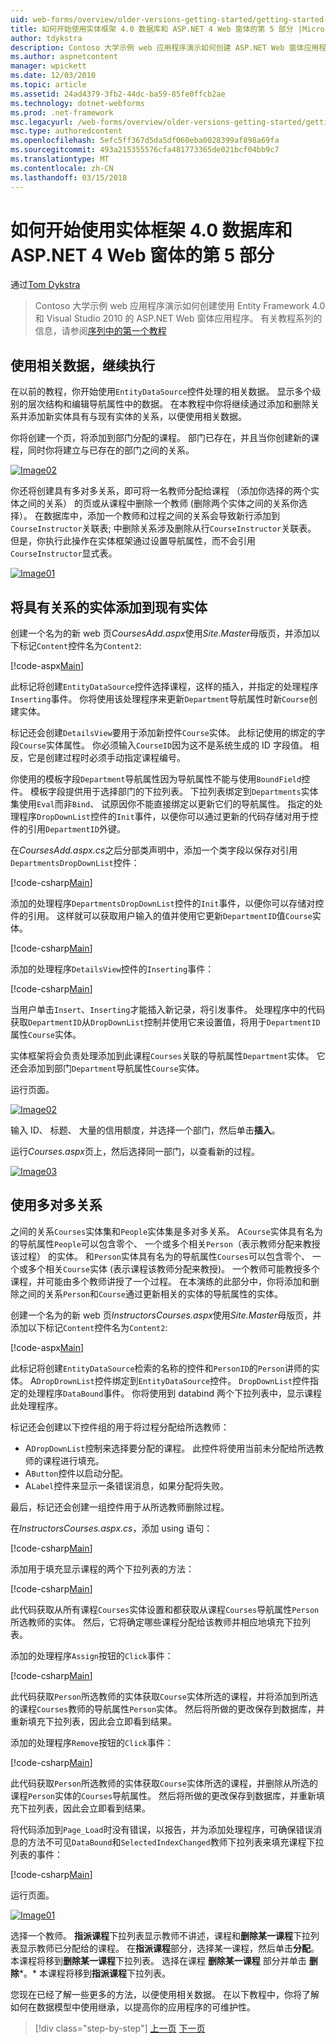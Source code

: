 ```yaml
---
uid: web-forms/overview/older-versions-getting-started/getting-started-with-ef/the-entity-framework-and-aspnet-getting-started-part-5
title: 如何开始使用实体框架 4.0 数据库和 ASP.NET 4 Web 窗体的第 5 部分 |Microsoft 文档
author: tdykstra
description: Contoso 大学示例 web 应用程序演示如何创建 ASP.NET Web 窗体应用程序使用实体框架。 该示例应用程序...
ms.author: aspnetcontent
manager: wpickett
ms.date: 12/03/2010
ms.topic: article
ms.assetid: 24ad4379-3fb2-44dc-ba59-85fe0ffcb2ae
ms.technology: dotnet-webforms
ms.prod: .net-framework
msc.legacyurl: /web-forms/overview/older-versions-getting-started/getting-started-with-ef/the-entity-framework-and-aspnet-getting-started-part-5
msc.type: authoredcontent
ms.openlocfilehash: 5efc5ff367d5da5df060eba0028399af898a69fa
ms.sourcegitcommit: 493a215355576cfa481773365de021bcf04bb9c7
ms.translationtype: MT
ms.contentlocale: zh-CN
ms.lasthandoff: 03/15/2018
---
```

<a name="getting-started-with-entity-framework-40-database-first-and-aspnet-4-web-forms---part-5"></a>如何开始使用实体框架 4.0 数据库和 ASP.NET 4 Web 窗体的第 5 部分
====================
通过[Tom Dykstra](https://github.com/tdykstra)

> Contoso 大学示例 web 应用程序演示如何创建使用 Entity Framework 4.0 和 Visual Studio 2010 的 ASP.NET Web 窗体应用程序。 有关教程系列的信息，请参阅[序列中的第一个教程](the-entity-framework-and-aspnet-getting-started-part-1.md)


## <a name="working-with-related-data-continued"></a>使用相关数据，继续执行

在以前的教程，你开始使用`EntityDataSource`控件处理的相关数据。 显示多个级别的层次结构和编辑导航属性中的数据。 在本教程中你将继续通过添加和删除关系并添加新实体具有与现有实体的关系，以便使用相关数据。

你将创建一个页，将添加到部门分配的课程。 部门已存在，并且当你创建新的课程，同时你将建立与已存在的部门之间的关系。

[![Image02](the-entity-framework-and-aspnet-getting-started-part-5/_static/image2.png)](the-entity-framework-and-aspnet-getting-started-part-5/_static/image1.png)

你还将创建具有多对多关系，即可将一名教师分配给课程 （添加你选择的两个实体之间的关系） 的页或从课程中删除一个教师 (删除两个实体之间的关系你选择）。 在数据库中，添加一个教师和过程之间的关系会导致新行添加到`CourseInstructor`关联表; 中删除关系涉及删除从行`CourseInstructor`关联表。 但是，你执行此操作在实体框架通过设置导航属性，而不会引用`CourseInstructor`显式表。

[![Image01](the-entity-framework-and-aspnet-getting-started-part-5/_static/image4.png)](the-entity-framework-and-aspnet-getting-started-part-5/_static/image3.png)

## <a name="adding-an-entity-with-a-relationship-to-an-existing-entity"></a>将具有关系的实体添加到现有实体

创建一个名为的新 web 页*CoursesAdd.aspx*使用*Site.Master*母版页，并添加以下标记`Content`控件名为`Content2`:

[!code-aspx[Main](the-entity-framework-and-aspnet-getting-started-part-5/samples/sample1.aspx)]

此标记将创建`EntityDataSource`控件选择课程，这样的插入，并指定的处理程序`Inserting`事件。 你将使用该处理程序来更新`Department`导航属性时新`Course`创建实体。

标记还会创建`DetailsView`要用于添加新控件`Course`实体。 此标记使用的绑定的字段`Course`实体属性。 你必须输入`CourseID`因为这不是系统生成的 ID 字段值。 相反，它是创建过程时必须手动指定课程编号。

你使用的模板字段`Department`导航属性因为导航属性不能与使用`BoundField`控件。 模板字段提供用于选择部门的下拉列表。 下拉列表绑定到`Departments`实体集使用`Eval`而非`Bind`、 试原因你不能直接绑定以更新它们的导航属性。 指定的处理程序`DropDownList`控件的`Init`事件，以便你可以通过更新的代码存储对用于控件的引用`DepartmentID`外键。

在*CoursesAdd.aspx.cs*之后分部类声明中，添加一个类字段以保存对引用`DepartmentsDropDownList`控件：

[!code-csharp[Main](the-entity-framework-and-aspnet-getting-started-part-5/samples/sample2.cs)]

添加的处理程序`DepartmentsDropDownList`控件的`Init`事件，以便你可以存储对控件的引用。 这样就可以获取用户输入的值并使用它更新`DepartmentID`值`Course`实体。

[!code-csharp[Main](the-entity-framework-and-aspnet-getting-started-part-5/samples/sample3.cs)]

添加的处理程序`DetailsView`控件的`Inserting`事件：

[!code-csharp[Main](the-entity-framework-and-aspnet-getting-started-part-5/samples/sample4.cs)]

当用户单击`Insert`、`Inserting`才能插入新记录，将引发事件。 处理程序中的代码获取`DepartmentID`从`DropDownList`控制并使用它来设置值，将用于`DepartmentID`属性`Course`实体。

实体框架将会负责处理添加到此课程`Courses`关联的导航属性`Department`实体。 它还会添加到部门`Department`导航属性`Course`实体。

运行页面。

[![Image02](the-entity-framework-and-aspnet-getting-started-part-5/_static/image6.png)](the-entity-framework-and-aspnet-getting-started-part-5/_static/image5.png)

输入 ID、 标题、 大量的信用额度，并选择一个部门，然后单击**插入**。

运行*Courses.aspx*页上，然后选择同一部门，以查看新的过程。

[![Image03](the-entity-framework-and-aspnet-getting-started-part-5/_static/image8.png)](the-entity-framework-and-aspnet-getting-started-part-5/_static/image7.png)

## <a name="working-with-many-to-many-relationships"></a>使用多对多关系

之间的关系`Courses`实体集和`People`实体集是多对多关系。 A`Course`实体具有名为的导航属性`People`可以包含零个、 一个或多个相关`Person`（表示教师分配来教授该过程） 的实体。 和`Person`实体具有名为的导航属性`Courses`可以包含零个、 一个或多个相关`Course`实体 (表示课程该教师分配来教授)。 一个教师可能教授多个课程，并可能由多个教师讲授了一个过程。 在本演练的此部分中，你将添加和删除之间的关系`Person`和`Course`通过更新相关的实体的导航属性的实体。

创建一个名为的新 web 页*InstructorsCourses.aspx*使用*Site.Master*母版页，并添加以下标记`Content`控件名为`Content2`:

[!code-aspx[Main](the-entity-framework-and-aspnet-getting-started-part-5/samples/sample5.aspx)]

此标记将创建`EntityDataSource`检索的名称的控件和`PersonID`的`Person`讲师的实体。 A`DropDrownList`控件绑定到`EntityDataSource`控件。 `DropDownList`控件指定的处理程序`DataBound`事件。 你将使用到 databind 两个下拉列表中，显示课程此处理程序。

标记还会创建以下控件组的用于将过程分配给所选教师：

- A`DropDownList`控制来选择要分配的课程。 此控件将使用当前未分配给所选教师的课程进行填充。
- A`Button`控件以启动分配。
- A`Label`控件来显示一条错误消息，如果分配将失败。

最后，标记还会创建一组控件用于从所选教师删除过程。

在*InstructorsCourses.aspx.cs*，添加 using 语句：

[!code-csharp[Main](the-entity-framework-and-aspnet-getting-started-part-5/samples/sample6.cs)]

添加用于填充显示课程的两个下拉列表的方法：

[!code-csharp[Main](the-entity-framework-and-aspnet-getting-started-part-5/samples/sample7.cs)]

此代码获取从所有课程`Courses`实体设置和都获取从课程`Courses`导航属性`Person`所选教师的实体。 然后，它将确定哪些课程分配给该教师并相应地填充下拉列表。

添加的处理程序`Assign`按钮的`Click`事件：

[!code-csharp[Main](the-entity-framework-and-aspnet-getting-started-part-5/samples/sample8.cs)]

此代码获取`Person`所选教师的实体获取`Course`实体所选的课程，并将添加到所选的课程`Courses`教师的导航属性`Person`实体。 然后将所做的更改保存到数据库，并重新填充下拉列表，因此会立即看到结果。

添加的处理程序`Remove`按钮的`Click`事件：

[!code-csharp[Main](the-entity-framework-and-aspnet-getting-started-part-5/samples/sample9.cs)]

此代码获取`Person`所选教师的实体获取`Course`实体所选的课程，并删除从所选的课程`Person`实体的`Courses`导航属性。 然后将所做的更改保存到数据库，并重新填充下拉列表，因此会立即看到结果。

将代码添加到`Page_Load`时没有错误，以报告，并为添加处理程序，可确保错误消息的方法不可见`DataBound`和`SelectedIndexChanged`教师下拉列表来填充课程下拉列表的事件：

[!code-csharp[Main](the-entity-framework-and-aspnet-getting-started-part-5/samples/sample10.cs)]

运行页面。

[![Image01](the-entity-framework-and-aspnet-getting-started-part-5/_static/image10.png)](the-entity-framework-and-aspnet-getting-started-part-5/_static/image9.png)

选择一个教师。 **指派课程**下拉列表显示教师不讲述，课程和**删除某一课程**下拉列表显示教师已分配给的课程。 在**指派课程**部分，选择某一课程，然后单击**分配**。 本课程将移到**删除某一课程**下拉列表。 选择在课程 **删除某一课程** 部分并单击 **删除***。* 本课程将移到**指派课程**下拉列表。

您现在已经了解一些更多的方法，以便使用相关数据。 在以下教程中，你将了解如何在数据模型中使用继承，以提高你的应用程序的可维护性。

>[!div class="step-by-step"]
[上一页](the-entity-framework-and-aspnet-getting-started-part-4.md)
[下一页](the-entity-framework-and-aspnet-getting-started-part-6.md)
